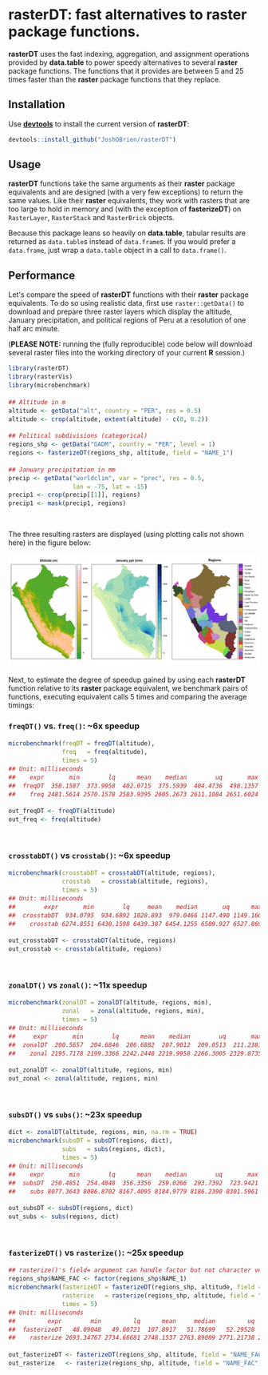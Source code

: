 
**rasterDT**: fast alternatives to **raster** package functions. 
=========

**rasterDT** uses the fast indexing, aggregation, and assignment
operations provided by **data.table** to power speedy alternatives to
several **raster** package functions. The functions that it provides
are between 5 and 25 times faster than the **raster** package
functions that they replace.

Installation
------------

Use [**devtools**](https://cran.r-project.org/package=devtools) to
install the current version of **rasterDT**:

``` r
devtools::install_github("JoshOBrien/rasterDT")
```

Usage
-----

**rasterDT** functions take the same arguments as their **raster**
package equivalents and are designed (with a very few exceptions) to
return the same values. Like their **raster** equivalents, they work
with rasters that are too large to hold in memory and (with the
exception of **fasterizeDT**) on `RasterLayer`, `RasterStack` and
`RasterBrick` objects.

Because this package leans so heavily on **data.table**, tabular
results are returned as `data.table`s instead of `data.frame`s. If you
would prefer a `data.frame`, just wrap a `data.table` object in a call
to `data.frame()`.


Performance
-----------

Let's compare the speed of **rasterDT** functions with their
**raster** package equivalents. To do so using realistic data, first
use `raster::getData()` to download and prepare three raster layers
which display the altitude, January precipitation, and political
regions of Peru at a resolution of one half arc minute.

(**PLEASE NOTE:** running the (fully reproducible) code below will
download several raster files into the working directory of your
current **R** session.)

``` r
library(rasterDT)
library(rasterVis)
library(microbenchmark)

## Altitude in m
altitude <- getData("alt", country = "PER", res = 0.5)
altitude <- crop(altitude, extent(altitude) - c(0, 0.2))

## Political subdivisions (categorical)
regions_shp <- getData("GADM", country = "PER", level = 1)
regions <- fasterizeDT(regions_shp, altitude, field = "NAME_1")

## January precipitation in mm
precip <- getData("worldclim", var = "prec", res = 0.5,
                  lon = -75, lat = -15)
precip1 <- crop(precip[[1]], regions)
precip1 <- mask(precip1, regions)
```
<br/>

The three resulting rasters are displayed (using plotting calls not
shown here) in the figure below:

![](vignettes/Peru-rasters.png)
<br/>

Next, to estimate the degree of speedup gained by using each
**rasterDT** function relative to its **raster** package equivalent,
we benchmark pairs of functions, executing equivalent calls 5 times
and comparing the average timings:

### `freqDT()` vs. `freq()`: ~6x speedup

``` r
microbenchmark(freqDT = freqDT(altitude),
               freq   = freq(altitude),
               times = 5)
## Unit: milliseconds
##    expr       min        lq      mean    median        uq       max neval cld
##  freqDT  358.1587  373.9958  402.0715  375.5939  404.4736  498.1357     5  a
##    freq 2481.5614 2570.1578 2583.9395 2605.2673 2611.1084 2651.6024     5   b

out_freqDT <- freqDT(altitude)
out_freq <- freq(altitude)
```
<br/>

### `crosstabDT()` vs `crosstab()`: ~6x speedup

``` r
microbenchmark(crosstabDT = crosstabDT(altitude, regions),
               crosstab   = crosstab(altitude, regions),
               times = 5)
## Unit: milliseconds
##        expr       min        lq     mean    median       uq      max neval cld
##  crosstabDT  934.0795  934.6892 1028.893  979.0466 1147.490 1149.160     5  a
##    crosstab 6274.8551 6430.1598 6439.387 6454.1255 6509.927 6527.869     5   b

out_crosstabDT <- crosstabDT(altitude, regions)
out_crosstab <- crosstab(altitude, regions)
```
<br/>

### `zonalDT()` vs `zonal()`: ~11x speedup

``` r
microbenchmark(zonalDT = zonalDT(altitude, regions, min),
               zonal   = zonal(altitude, regions, min),
               times = 5)
## Unit: milliseconds
##     expr       min        lq      mean    median        uq       max neval cld
##  zonalDT  200.5657  204.6846  206.6882  207.9012  209.0513  211.2381     5  a
##    zonal 2195.7178 2199.3366 2242.2448 2219.9958 2266.3005 2329.8735     5   b

out_zonalDT <- zonalDT(altitude, regions, min)
out_zonal <- zonal(altitude, regions, min)
```
<br/>

### `subsDT()` vs `subs()`: ~23x speedup

``` r
dict <- zonalDT(altitude, regions, min, na.rm = TRUE)
microbenchmark(subsDT = subsDT(regions, dict),
               subs   = subs(regions, dict),
               times = 5)
## Unit: milliseconds
##    expr       min        lq      mean    median        uq       max neval cld
##  subsDT  250.4851  254.4848  356.3356  259.0266  293.7392  723.9421     5  a
##    subs 8077.3643 8086.8702 8167.4095 8184.9779 8186.2390 8301.5961     5   b

out_subsDT <- subsDT(regions, dict)
out_subs <- subs(regions, dict)
```
<br/>

### `fasterizeDT()` vs `rasterize()`: ~25x speedup

``` r
## rasterize()'s field= argument can handle factor but not character vectors
regions_shp$NAME_FAC <- factor(regions_shp$NAME_1)
microbenchmark(fasterizeDT = fasterizeDT(regions_shp, altitude, field = "NAME_FAC"),
               rasterize   = rasterize(regions_shp, altitude, field = "NAME_FAC"),
               times = 5)
## Unit: milliseconds
##         expr        min         lq      mean     median         uq       max
##  fasterizeDT   48.09048   49.00721  107.8917   51.78699   52.29528  338.2786
##    rasterize 2693.34767 2734.66681 2748.1537 2763.89009 2771.21738 2777.6464

out_fasterizeDT <- fasterizeDT(regions_shp, altitude, field = "NAME_FAC")
out_rasterize   <- rasterize(regions_shp, altitude, field = "NAME_FAC")
```

